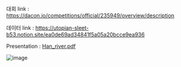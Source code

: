 대회 link : https://dacon.io/competitions/official/235949/overview/description

데이터 link : https://utopian-sleet-b53.notion.site/ea0de69ad34841f5a05a20bcce9ea936

Presentation :  [Han_river.pdf](https://github.com/gtseo0606/Learned/blob/main/Dacon/%ED%8C%94%EB%8B%B9%EB%8C%90%20%ED%99%8D%EC%88%98%20%EC%95%88%EC%A0%84%EC%9A%B4%EC%98%81%EC%97%90%20%EB%94%B0%EB%A5%B8%20%ED%95%9C%EA%B0%95%20%EC%88%98%EC%9C%84%EC%98%88%EC%B8%A1%20AI%20%EA%B2%BD%EC%A7%84%EB%8C%80%ED%9A%8C/Han_river.pdf)

![image](https://user-images.githubusercontent.com/74644453/185864115-41f8a6c9-6d36-470e-a35c-ebf83d55d08d.png)
